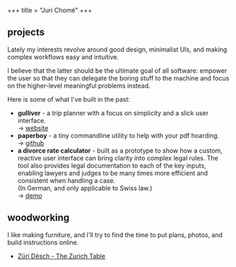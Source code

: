 +++
title = "Juri Chomé"
+++


## projects

Lately my interests revolve around good design, minimalist UIs, and making complex workflows easy and intuitive.

I believe that the latter should be the ultimate goal of all software: empower the user so that they can delegate the boring stuff to the machine and focus on the higher-level meaningful problems instead.

Here is some of what I've built in the past:

- **gulliver** - a trip planner with a focus on simplicity and a slick user interface.
<br/>→ [website](https://gllvr.com)
- **paperboy** - a tiny commandline utility to help with your pdf hoarding.
<br/>→ [github](https://github.com/2mol/pboy)
- **a divorce rate calculator** - built as a prototype to show how a custom, reactive user interface can bring clarity into complex legal rules. The tool also provides legal documentation to each of the key inputs, enabling lawyers and judges to be many times more efficient and consistent when handling a case.
<br/>(In German, and only applicable to Swiss law.)
<br/>→ [demo](https://2mol.gitlab.io/urechner)

## woodworking

I like making furniture, and I'll try to find the time to put plans, photos, and build instructions online.

- [Züri Dësch - The Zurich Table](/zurich-table)
